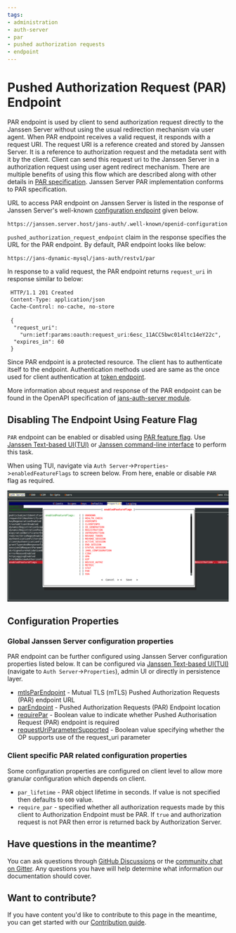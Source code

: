```yaml
---
tags:
- administration
- auth-server
- par
- pushed authorization requests
- endpoint
---
```


# Pushed Authorization Request (PAR) Endpoint

PAR endpoint is used by client to send authorization request directly to the Janssen Server without using the usual
redirection mechanism via user agent. When PAR endpoint receives a valid request, it responds with a request URI. 
The request URI is a reference created and stored by Janssen Server. It is a reference to  authorization request and 
the metadata sent with it by the client. Client can send this request uri to the Janssen Server in a authorization
request using user agent redirect mechanism. There are multiple benefits of using this flow which are described along 
with other details in [PAR specification](https://datatracker.ietf.org/doc/html/rfc9126). Janssen Server PAR implementation 
conforms to PAR specification.

URL to access PAR endpoint on Janssen Server is listed in the response of Janssen Server's well-known
[configuration endpoint](./configuration.md) given below.

```text
https://janssen.server.host/jans-auth/.well-known/openid-configuration
```

`pushed_authorization_request_endpoint` claim in the response specifies the URL for the PAR endpoint. By default, PAR endpoint looks
like below:

```
https://jans-dynamic-mysql/jans-auth/restv1/par
```

In response to a valid request, the PAR endpoint returns `request_uri` in response similar to below:

```
 HTTP/1.1 201 Created
 Content-Type: application/json
 Cache-Control: no-cache, no-store

 {
  "request_uri":
    "urn:ietf:params:oauth:request_uri:6esc_11ACC5bwc014ltc14eY22c",
  "expires_in": 60
 }
```

Since PAR endpoint is a protected resource. The client has to authenticate itself to the endpoint. Authentication 
methods used are same as the once used for client authentication at [token endpoint](./token.md#client-authentication). 

More information about request and response of the PAR endpoint can be found in
the OpenAPI specification of 
[jans-auth-server module](https://gluu.org/swagger-ui/?url=https://raw.githubusercontent.com/JanssenProject/jans/replace-janssen-version/jans-auth-server/docs/swagger.yaml#/Authorization/post_par).

## Disabling The Endpoint Using Feature Flag

`PAR` endpoint can be enabled or disabled using [PAR feature flag](../../reference/json/feature-flags/janssenauthserver-feature-flags.md#par).
Use [Janssen Text-based UI(TUI)](../../config-guide/config-tools/jans-tui/README.md) or [Janssen command-line interface](../../config-guide/config-tools/jans-cli/README.md) to perform this task.

When using TUI, navigate via `Auth Server`->`Properties`->`enabledFeatureFlags` to screen below. From here, enable or
disable `PAR` flag as required.

![](../../../assets/image-tui-enable-components.png)

## Configuration Properties

### Global Janssen Server configuration properties

PAR endpoint can be further configured using Janssen Server configuration properties listed below. It can be configured via
[Janssen Text-based UI(TUI)](../../config-guide/config-tools/jans-tui/README.md) (navigate to `Auth Server`->`Properties`), admin UI or directly in persistence layer.

- [mtlsParEndpoint](../../reference/json/properties/janssenauthserver-properties.md#mtlsparendpoint) - Mutual TLS (mTLS) Pushed Authorization Requests (PAR) endpoint URL
- [parEndpoint](../../reference/json/properties/janssenauthserver-properties.md#parendpoint) - Pushed Authorization Requests (PAR) Endpoint location
- [requirePar](../../reference/json/properties/janssenauthserver-properties.md#requirepar) - Boolean value to indicate whether Pushed Authorisation Request (PAR) endpoint is required
- [requestUriParameterSupported](../../reference/json/properties/janssenauthserver-properties.md#requesturiparametersupported) - Boolean value specifying whether the OP supports use of the request_uri parameter

### Client specific PAR related configuration properties

Some configuration properties are configured on client level to allow more granular configuration which depends on client.

- `par_lifetime` - PAR object lifetime in seconds. If value is not specified then defaults to `600` value.
- `require_par`  - specified whether all authorization requests made by this client to Authorization Endpoint must be PAR. If `true` and authorization request is not PAR then error is returned back by Authorization Server. 

## Have questions in the meantime?

You can ask questions through [GitHub Discussions](https://github.com/JanssenProject/jans/discussions) or the [community chat on Gitter](https://gitter.im/JanssenProject/Lobby). Any questions you have will help determine what information our documentation should cover.

## Want to contribute?

If you have content you'd like to contribute to this page in the meantime, you can get started with our [Contribution guide](https://docs.jans.io/head/CONTRIBUTING/).